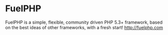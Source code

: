 FuelPHP
=======

FuelPHP is a simple, flexible, community driven PHP 5.3+ framework, based on the best ideas of other frameworks, with a fresh start!  http://fuelphp.com
